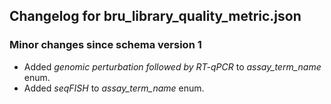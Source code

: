 ## Changelog for bru_library_quality_metric.json

### Minor changes since schema version 1
* Added *genomic perturbation followed by RT-qPCR* to *assay_term_name* enum.
* Added *seqFISH* to *assay_term_name* enum.
